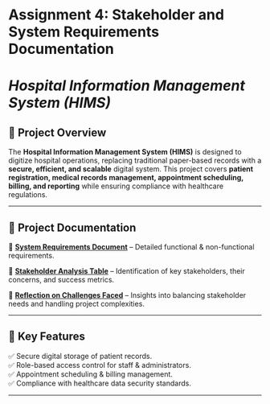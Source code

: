 # Assignment 4: Stakeholder and System Requirements Documentation

# _Hospital Information Management System (HIMS)_  

## 📌 Project Overview  
The **Hospital Information Management System (HIMS)** is designed to digitize hospital operations, replacing traditional paper-based records with a **secure, efficient, and scalable** digital system. This project covers **patient registration, medical records management, appointment scheduling, billing, and reporting** while ensuring compliance with healthcare regulations.  

---

## 📂 Project Documentation  

🔹 **[System Requirements Document](https://github.com/NkosiMbele2/Hospital-Information-Management-System/blob/49fb9a24b7ef0a6e6e8712c22900fa476d03cdab/System%20Requirements%20Document.md)** – Detailed functional & non-functional requirements.  

🔹 **[Stakeholder Analysis Table](https://github.com/NkosiMbele2/Hospital-Information-Management-System/blob/49fb9a24b7ef0a6e6e8712c22900fa476d03cdab/Stakeholder%20Analysis%20Table.md)** – Identification of key stakeholders, their concerns, and success metrics.  

🔹 **[Reflection on Challenges Faced](https://github.com/NkosiMbele2/Hospital-Information-Management-System/blob/49fb9a24b7ef0a6e6e8712c22900fa476d03cdab/Reflection.md)** – Insights into balancing stakeholder needs and handling project complexities.  

---

## 🚀 Key Features  

✅ Secure digital storage of patient records.  
✅ Role-based access control for staff & administrators.  
✅ Appointment scheduling & billing management.  
✅ Compliance with healthcare data security standards. 
 

---

